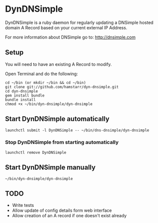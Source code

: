 # DynDNSimple

DynDNSimple is a ruby daemon for regularly updating a DNSimple hosted domain A Record based on your current external IP Address.

For more information about DNSimple go to: http://dnsimple.com

## Setup

You will need to have an existing A Record to modify.

Open Terminal and do the following:
  
    cd ~/bin (or mkdir ~/bin && cd ~/bin)
    git clone git://github.com/hamstarr/dyn-dnsimple.git
    cd dyn-dnsimple
    gem install bundle
    bundle install
    chmod +x ~/bin/dyn-dnsimple/dyn-dnsimple


## Start DynDNSimple automatically

    launchctl submit -l DynDNSimple -- ~/bin/dns-dnsimple/dyn-dnsimple


### Stop DynDNSimple from starting automatically

    launchctl remove DynDNSimple


## Start DynDNSimple manually

    ~/bin/dyn-dnsimple/dyn-dnsimple


## TODO

- Write tests
- Allow update of config details form web interface
- Allow creation of an A record if one doesn't exist already